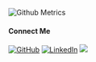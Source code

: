 ![Github Metrics](./github-metrics.svg)

#### Connect Me

<p align="left">
  <a href="https://github.com/nishanthkumarpathi"><img src="https://img.icons8.com/bubbles/50/000000/github.png" alt="GitHub"/></a>
  <a href="https://www.linkedin.com/in/nishanthkumarpathi/"><img src="https://img.icons8.com/bubbles/50/000000/linkedin.png" alt="LinkedIn"/></a>
  <a href="https://twitter.com/nishanthkumarp"><img src="https://img.icons8.com/bubbles/50/undefined/twitter-circled.png"/></a>
</p>
